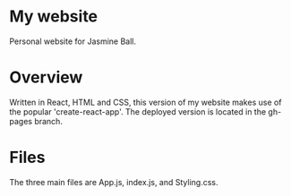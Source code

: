 # My website
Personal website for Jasmine Ball.

# Overview
Written in React, HTML and CSS, this version of my website makes use of the popular 'create-react-app'.
The deployed version is located in the gh-pages branch.

# Files
The three main files are App.js, index.js, and Styling.css.
